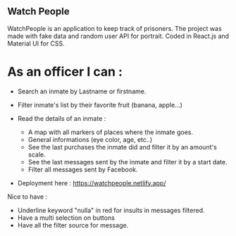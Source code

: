 ## Watch People ##

WatchPeople is an application to keep track of prisoners. 
The project was made with fake data and random user API for portrait.
Coded in React.js and Material UI for CSS. 

# As an officer I can : 

- Search an inmate by Lastname or firstname.
- Filter inmate's list by their favorite fruit (banana, apple...)

- Read the details of an inmate : 
  - A map with all markers of places where the inmate goes.
  - General informations (eye color, age, etc..)
  - See the last purchases the inmate did and filter it by an amount's scale.
  - See the last messages sent by the inmate and filter it by a start date.
  - Filter all messages sent by Facebook.  


* Deployment here : https://watchpeople.netlify.app/


Nice to have :

- Underline keyword "nulla" in red for insults in messages filtered.
- Have a multi selection on buttons
- Have all the filter source for message.

